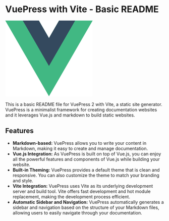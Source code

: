# VuePress with Vite - Basic README

![Vue Logo](./vue.png)

<HelloComponent />

This is a basic README file for VuePress 2  with Vite, a static site generator. VuePress is a minimalist framework for creating documentation websites and it leverages Vue.js and markdown to build static websites.

## Features

- **Markdown-based:** VuePress allows you to write your content in Markdown, making it easy to create and manage documentation.
- **Vue.js Integration:** As VuePress is built on top of Vue.js, you can enjoy all the powerful features and components of Vue.js while building your website.
- **Built-in Theming:** VuePress provides a default theme that is clean and responsive. You can also customize the theme to match your branding and style.
- **Vite Integration:** VuePress uses Vite as its underlying development server and build tool. Vite offers fast development and hot module replacement, making the development process efficient.
- **Automatic Sidebar and Navigation:** VuePress automatically generates a sidebar and navigation based on the structure of your Markdown files, allowing users to easily navigate through your documentation.
<GoodbyeComponent />